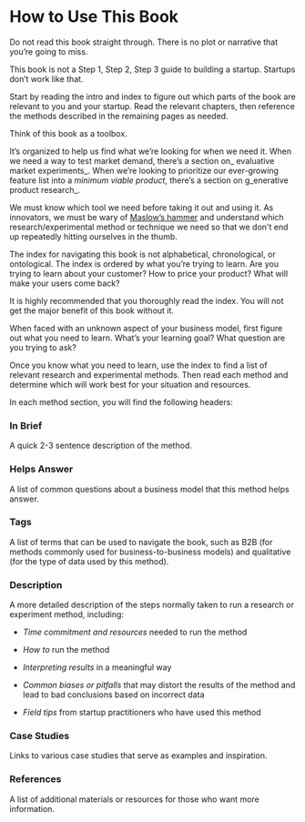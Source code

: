 # How to Use This Book

Do not read this book straight through. There is no plot or narrative that you’re going to miss.

This book is not a Step 1, Step 2, Step 3 guide to building a startup. Startups don’t work like that.

Start by reading the intro and index to figure out which parts of the book are relevant to you and your startup. Read the relevant chapters, then reference the methods described in the remaining pages as needed.

Think of this book as a toolbox.

It’s organized to help us find what we’re looking for when we need it. When we need a way to test market demand, there’s a section on_ evaluative market experiments_. When we’re looking to prioritize our ever-growing feature list into a _minimum viable product_, there’s a section on g_enerative product research_.

We must know which tool we need before taking it out and using it. As innovators, we must be wary of [Maslow’s hammer](https://en.wikipedia.org/wiki/Law_of_the_instrument) and understand which research/experimental method or technique we need so that we don't end up repeatedly hitting ourselves in the thumb.

The index for navigating this book is not alphabetical, chronological, or ontological. The index is ordered by what you’re trying to learn. Are you trying to learn about your customer? How to price your product? What will make your users come back?

It is highly recommended that you thoroughly read the index. You will not get the major benefit of this book without it.

When faced with an unknown aspect of your business model, first figure out what you need to learn. What’s your learning goal? What question are you trying to ask?

Once you know what you need to learn, use the index to find a list of relevant research and experimental methods. Then read each method and determine which will work best for your situation and resources.

In each method section, you will find the following headers:

### In Brief

A quick 2-3 sentence description of the method.

### Helps Answer

A list of common questions about a business model that this method helps answer.

### Tags

A list of terms that can be used to navigate the book, such as B2B \(for methods commonly used for business-to-business models\) and qualitative \(for the type of data used by this method\).

### Description

A more detailed description of the steps normally taken to run a research or experiment method, including:

* _Time commitment and resources_ needed to run the method

* _How to_ run the method

* _Interpreting results_ in a meaningful way

* _Common biases or pitfalls_ that may distort the results of the method and lead to bad conclusions based on incorrect data

* _Field tips_ from startup practitioners who have used this method

### Case Studies

Links to various case studies that serve as examples and inspiration.

### References

A list of additional materials or resources for those who want more information.

